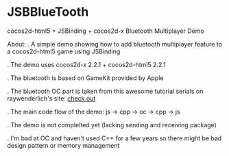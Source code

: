 JSBBlueTooth
============

cocos2d-html5 + JSBinding + cocos2d-x Bluetooth Multiplayer Demo


About:
. A simple demo showing how to add bluetooth multiplayer feature to a cocos2d-html5 game using JSBinding

. The demo uses cocos2d-x 2.2.1 + cocos2d-html5 2.2.1

. The bluetooth is based on GameKit provided by Apple

. The bluetooth OC part is taken from this awesome tutorial serials on raywenderlich's site: <a href="http://www.raywenderlich.com/12735/how-to-make-a-simple-playing-card-game-with-multiplayer-and-bluetooth-part-1">check out</a>

. The main code flow of the demo: js -> cpp -> oc -> cpp -> js

. The demo is not complelted yet (lacking sending and receiving package)

. I'm bad at OC and haven't used C++ for a few years so there might be bad design pattern or memory management 
